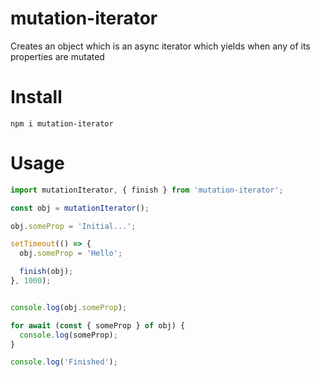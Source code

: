 # mutation-iterator

Creates an object which is an async iterator which yields when any of its properties are mutated

# Install
```shell
npm i mutation-iterator
```

# Usage

```js
import mutationIterator, { finish } from 'mutation-iterator';

const obj = mutationIterator();

obj.someProp = 'Initial...';

setTimeout(() => {
  obj.someProp = 'Hello';

  finish(obj);
}, 1000);


console.log(obj.someProp);

for await (const { someProp } of obj) {
  console.log(someProp);
}

console.log('Finished');
```